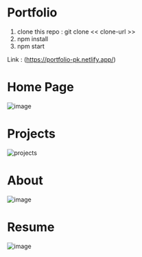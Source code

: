 # Portfolio

1) clone this repo : git clone << clone-url >>
2) npm install
3) npm start

Link : (https://portfolio-pk.netlify.app/)

# Home Page

![image](https://github.com/user-attachments/assets/f329f5c7-1c43-453c-8aad-86dd90d8d072)

# Projects

![projects](https://user-images.githubusercontent.com/41129279/232253722-17815072-f9eb-4664-a4f7-b8eef16bfa39.png)

# About

![image](https://github.com/user-attachments/assets/3e27e089-27e4-4903-9f63-7b03ed564cf3)

# Resume
![image](https://github.com/user-attachments/assets/0524e05c-eeaa-47a5-9ed5-f223768d9260)
